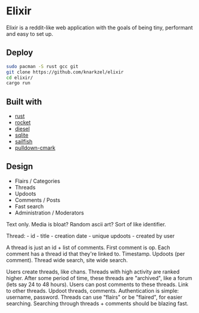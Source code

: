 # Elixir

Elixir is a reddit-like web application with the goals of being tiny, performant and easy to set up.

## Deploy

```bash
sudo pacman -S rust gcc git
git clone https://github.com/knarkzel/elixir
cd elixir/
cargo run
```

## Built with

- [rust](https://www.rust-lang.org/)
- [rocket](https://rocket.rs/)
- [diesel](http://diesel.rs/)
- [sqlite](https://www.sqlite.org/index.html)
- [sailfish](https://sailfish.netlify.app/en/)
- [pulldown-cmark](https://github.com/raphlinus/pulldown-cmark)

## Design

- Flairs / Categories
- Threads
- Updoots
- Comments / Posts
- Fast search
- Administration / Moderators

Text only. Media is bloat?
Random ascii art? Sort of like identifier.

Thread:
    - id
    - title
    - creation date
    - unique updoots
    - created by user

A thread is just an id + list of comments. First comment is op. Each comment
has a thread id that they're linked to. Timestamp. Updoots (per comment).
Thread wide search, site wide search.

Users create threads, like chans. Threads with high activity are ranked higher.
After some period of time, these threads are "archived", like a forum (lets say
24 to 48 hours).  Users can post comments to these threads. Link to other
threads. Updoot threads, comments.  Authentication is simple: username,
password. Threads can use "flairs" or be "flaired", for easier searching.
Searching through threads + comments should be blazing fast.
